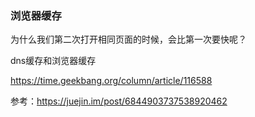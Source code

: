 ### 浏览器缓存

为什么我们第二次打开相同页面的时候，会比第一次要快呢？

dns缓存和浏览器缓存

https://time.geekbang.org/column/article/116588

参考：https://juejin.im/post/6844903737538920462